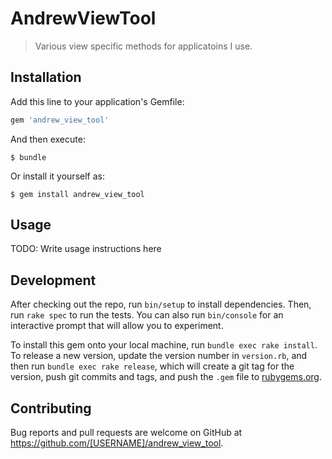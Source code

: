 # AndrewViewTool

> Various view specific methods for applicatoins I use.

## Installation

Add this line to your application's Gemfile:

```ruby
gem 'andrew_view_tool'
```

And then execute:

    $ bundle

Or install it yourself as:

    $ gem install andrew_view_tool

## Usage

TODO: Write usage instructions here

## Development

After checking out the repo, run `bin/setup` to install dependencies. Then, run `rake spec` to run the tests. You can also run `bin/console` for an interactive prompt that will allow you to experiment.

To install this gem onto your local machine, run `bundle exec rake install`. To release a new version, update the version number in `version.rb`, and then run `bundle exec rake release`, which will create a git tag for the version, push git commits and tags, and push the `.gem` file to [rubygems.org](https://rubygems.org).

## Contributing

Bug reports and pull requests are welcome on GitHub at https://github.com/[USERNAME]/andrew_view_tool.

